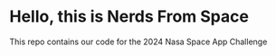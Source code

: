 # Hello, this is Nerds From Space
This repo contains our code for the 2024 Nasa Space App Challenge
